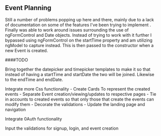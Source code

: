 ## Event Planning 

Still a number of problems popping up here and there, mainly due to a lack of documentation on some of the features I've been trying to implement . Finally was able to work around issues surrounding the use of ngFormControl and Date objects. Instead of trying to work with it further I bypassed using ngFormControl on the startTime property and am utilizing ngModel to capture instead. This is then passed to the constructor when a new Event is created. 

####TODO

Bring together the datepicker and timepicker templates to make it so that instead of having a startTime and startDate the two will be joined. Likewise to the endTime and endDate.

Integrate more Css functionality
	- Create Cards To represent the created events
	- Separate Event creation/viewing/updates to respective pages
	- Tie in accounts to created events so that only those that
	create the events can modify them
	- Decorate the validations
	- Update the landing page and navigation

Integrate 0Auth functionality

Input the validations for signup, login, and event creation
